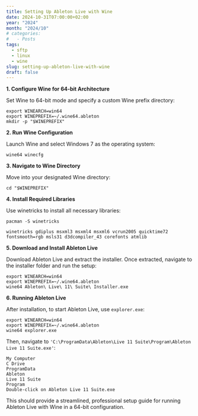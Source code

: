 ```yaml
---
title: Setting Up Ableton Live with Wine
date: 2024-10-31T07:00:00+02:00
year: "2024"
month: "2024/10"
# categories:
#   - Posts
tags:
  - sftp
  - linux
  - wine
slug: setting-up-ableton-live-with-wine
draft: false
---
```


**1. Configure Wine for 64-bit Architecture**

Set Wine to 64-bit mode and specify a custom Wine prefix directory:

```
export WINEARCH=win64
export WINEPREFIX=~/.wine64.ableton
mkdir -p "$WINEPREFIX"
```

**2. Run Wine Configuration**

Launch Wine and select Windows 7 as the operating system:

```
wine64 winecfg
```

**3. Navigate to Wine Directory**

Move into your designated Wine directory:

```
cd "$WINEPREFIX"
```

**4. Install Required Libraries**

Use winetricks to install all necessary libraries:

```
pacman -S winetricks

winetricks gdiplus msxml3 msxml4 msxml6 vcrun2005 quicktime72 fontsmooth=rgb msls31 d3dcompiler_43 corefonts atmlib
```

**5. Download and Install Ableton Live**

Download Ableton Live and extract the installer. Once extracted, navigate to the installer folder and run the setup:

```
export WINEARCH=win64
export WINEPREFIX=~/.wine64.ableton
wine64 Ableton\ Live\ 11\ Suite\ Installer.exe
```

**6. Running Ableton Live**

After installation, to start Ableton Live, use `explorer.exe`:

```
export WINEARCH=win64
export WINEPREFIX=~/.wine64.ableton
wine64 explorer.exe
```

Then, navigate to `'C:\ProgramData\Ableton\Live 11 Suite\Program\Ableton Live 11 Suite.exe'`:

    My Computer
    C Drive
    ProgramData
    Ableton
    Live 11 Suite
    Program
    Double-click on Ableton Live 11 Suite.exe

This should provide a streamlined, professional setup guide for running Ableton Live with Wine in a 64-bit configuration.
